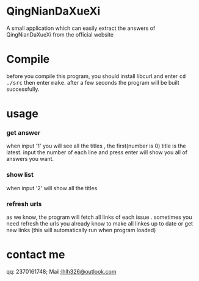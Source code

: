 # QingNianDaXueXi
A small application which can easily extract the answers of QingNianDaXueXi from the official website

# Compile
before you compile this program, you should install libcurl.and enter <kbd>cd ./src</kbd> then enter <kbd>make</kbd>. after a few seconds the program will be built successfully. 

# usage
### get answer
when input '1' you will see all the titles , the first(number is 0) title is the latest. input the number of each line and press enter will show you all of answers you want.

### show list
when input '2' will show all the titles

### refresh urls
as we know, the program will fetch all links of each issue . sometimes you need refresh the urls you already know to make all linkes up to date or get new links (this will automatically run when program loaded)

# contact me
qq: 2370161748;
Mail;lhlh326@outlook.com
